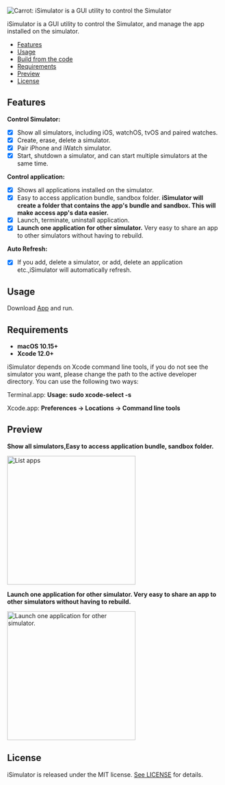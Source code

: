 ![Carrot: iSimulator is a GUI utility to control the Simulator](https://raw.githubusercontent.com/wigl/iSimulator/master/iSimulator/Assets.xcassets/AppIcon.appiconset/icon_128x128.png)

iSimulator is a GUI utility to control the Simulator, and manage the app installed on the simulator.

- [Features](#features)
- [Usage](#usage)
- [Build from the code](#build-from-the-code)
- [Requirements](#requirements)
- [Preview](#preview)
- [License](#license)

## Features

**Control Simulator:**

- [x] Show all simulators, including iOS, watchOS, tvOS and paired watches.
- [x] Create, erase, delete a simulator.
- [x] Pair iPhone and iWatch simulator.
- [x] Start, shutdown a simulator, and can start multiple simulators at the same time.

**Control application:**

- [x] Shows all applications installed on the simulator.
- [x] Easy to access application bundle, sandbox folder. **iSimulator will create a folder that contains the app's bundle and sandbox. This will make access app's data easier.**
- [x] Launch, terminate, uninstall application.
- [x] **Launch one application for other simulator.** Very easy to share an app to other simulators without having to rebuild.

**Auto Refresh:**

- [x] If you add, delete a simulator, or add, delete an application etc.,iSimulator will automatically refresh.

## Usage

Download [App](https://github.com/wigl/iSimulator/releases/download/3.3.0/iSimulator.zip) and run.

## Requirements

- **macOS 10.15+**
- **Xcode 12.0+**

iSimulator depends on Xcode command line tools, if you do not see the simulator you want, please change the path to the active developer directory.
You can use the following two ways:

Terminal.app: **Usage: sudo xcode-select -s <path>**

Xcode.app: **Preferences -> Locations -> Command line tools**

## Preview

**Show all simulators,Easy to access application bundle, sandbox folder.**

<img src="https://raw.githubusercontent.com/wigl/iSimulator/master/preview/app.jpg" alt="List apps" style="width: 300px;"/>


**Launch one application for other simulator. Very easy to share an app to other simulators without having to rebuild.**

<img src="https://raw.githubusercontent.com/wigl/iSimulator/master/preview/share.jpg" alt="Launch one application for other simulator." style="width: 300px;"/>


## License

iSimulator is released under the MIT license. [See LICENSE](https://github.com/wigl/iSimulator/blob/master/LICENSE) for details.